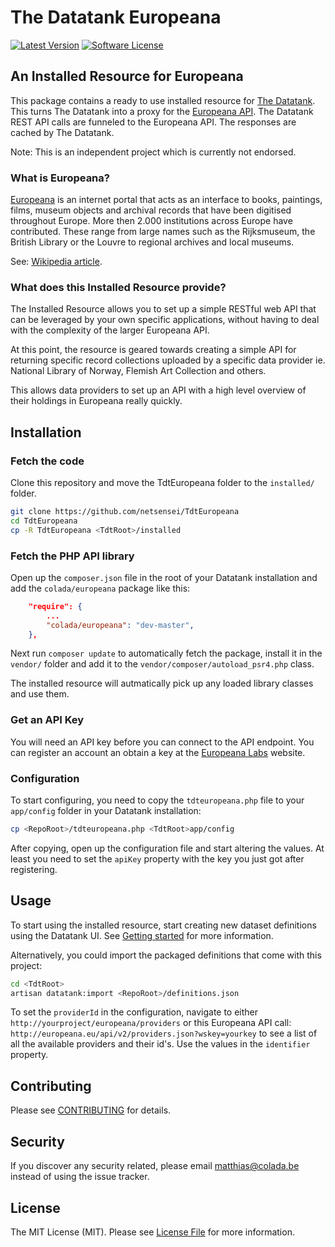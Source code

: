 # The Datatank Europeana

[![Latest Version](https://img.shields.io/github/release/netsensei/TdtEuropeana.svg?style=flat-square)](https://github.com/netsensei/TdtEuropeana/releases)
[![Software License](https://img.shields.io/badge/license-MIT-brightgreen.svg?style=flat-square)](LICENSE.md)

## An Installed Resource for Europeana

This package contains a ready to use installed resource for [The Datatank](thedatatank.com). This turns The Datatank into a proxy for the [Europeana API](labs.europeana.eu). The Datatank REST API calls are funneled to the Europeana API. The responses are cached by The Datatank.

Note: This is an independent project which is currently not endorsed.

### What is Europeana?

[Europeana](http://www.europeana.eu) is an internet portal that acts as an interface to books, paintings, films, museum objects and archival records that have been digitised throughout Europe. More then 2.000 institutions across Europe have contributed. These range from large names such as the Rijksmuseum, the British Library or the Louvre to regional archives and local museums.

See: [Wikipedia article](https://en.wikipedia.org/wiki/Europeana).

### What does this Installed Resource provide?

The Installed Resource allows you to set up a simple RESTful web API that can be leveraged by your own specific applications, without having to deal with the complexity of the larger Europeana API.

At this point, the resource is geared towards creating a simple API for returning specific record collections uploaded by a specific data provider ie. National Library of Norway, Flemish Art Collection and others.

This allows data providers to set up an API with a high level overview of their holdings in Europeana really quickly.

## Installation

### Fetch the code

Clone this repository and move the TdtEuropeana folder to the `installed/` folder.

```bash
git clone https://github.com/netsensei/TdtEuropeana
cd TdtEuropeana
cp -R TdtEuropeana <TdtRoot>/installed
```

### Fetch the PHP API library

Open up the `composer.json` file in the root of your Datatank installation and add the `colada/europeana` package like this:

```json
    "require": {
        ...
        "colada/europeana": "dev-master",
    },
```

Next run `composer update` to automatically fetch the package, install it in the `vendor/` folder and add it to the `vendor/composer/autoload_psr4.php` class.

The installed resource will autmatically pick up any loaded library classes and use them.

### Get an API Key

You will need an API key before you can connect to the API endpoint. You can register an account an obtain a key at the [Europeana Labs](http://labs.europeana.eu/api/registration/) website.

### Configuration

To start configuring, you need to copy the `tdteuropeana.php` file to your `app/config` folder in your Datatank installation:

```bash
cp <RepoRoot>/tdteuropeana.php <TdtRoot>app/config
```

After copying, open up the configuration file and start altering the values.
At least you need to set the `apiKey` property with the key you just got after registering.

## Usage

To start using the installed resource, start creating new dataset definitions
using the Datatank UI. See [Getting started](http://docs.thedatatank.com/5.6/installation) for more information.

Alternatively, you could import the packaged definitions that come with this project:

```bash
cd <TdtRoot>
artisan datatank:import <RepoRoot>/definitions.json
```

To set the `providerId` in the configuration, navigate to either `http://yourproject/europeana/providers` or this Europeana API call: `http://europeana.eu/api/v2/providers.json?wskey=yourkey`
to see a list of all the available providers and their id's. Use the values in the `identifier` property.

## Contributing

Please see [CONTRIBUTING](CONTRIBUTING.md) for details.

## Security

If you discover any security related, please email matthias@colada.be instead of using the issue tracker.

## License

The MIT License (MIT). Please see [License File](LICENSE.md) for more information.

